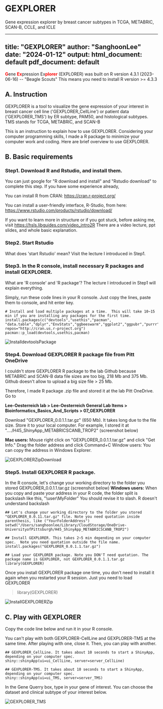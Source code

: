 # GEXPLORER
Gene expression explorer by breast cancer subtypes in TCGA, METABRIC, SCAN-B, CCLE, and ICLE

---
title: "GEXPLORER"
author: "SanghoonLee"
date: "2024-01-12"
output:
  html_document: default
  pdf_document: default
---
<span style="color:red">**G**</span>ene <span style="color:red">**Ex**</span>pression Ex<span style="color:red">**plorer**</span> (EXPLORER) was built on R version 4.3.1 (2023-06-16) -- "Beagle Scouts"  This means you need to install R version >= 4.3.3


## A. Instruction 
GEXPLORER is a tool to visualize the gene expression of your interest in breast cancer cell line ('GEXPLORER_CellLine') or patient data ('GEXPLORER_TMS') by ER subtype, PAM50, and histological subtypes. TMS stands for TCGA, METABRIC, and SCAN-B

This is an instruction to explain how to use GEXPLORER. Considering your computer programming skills, I made a R package to minimize your computer work and coding. Here are brief overview to use GEXPLORER.

## B. Basic requirements

### Step1. Download R and Rstudio, and install them. 
You can just google for "R download and install" and "Rstudio download" to complete this step. If you have some experience already,

You can install R from CRAN: https://cran.r-project.org/

You can install a user-friendly interface, R-Studio, from here: https://www.rstudio.com/products/rstudio/download/

If you want to learn more in structure or if you got stuck, before asking me, visit https://hsls.libguides.com/video_intro2R There are a video lecture, ppt slides, and whole basic explanation.

### Step2. Start Rstudio
What does 'start Rstudio' mean? Visit the lecture I introduced in Step1.

### Step3. In the R console, install necessary R packages and install GEXPLORER. 
What are 'R console' and 'R package'? The lecture I introduced in Step1 will explain everything.

Simply, run these code lines in your R console. Just copy the lines, paste them to console, and hit enter key.

```{r}
# Install and load multiple packages at a time.  This will take 10~15 min if you are installing any packages for the first time.
install.packages(c("devtools","usethis","pacman", "data.table","dplyr","EnvStats","ggbeeswarm","ggplot2","ggpubr","purrr","rstatix","shiny"), repos="http://cran.us.r-project.org")
pacman::p_load(devtools,usethis,pacman)
```
![InstalldevtoolsPackage](https://github.com/leeoesterreich/GEXPLORER/assets/87338488/dda05da9-ab37-4fa0-b47c-c745c10b2901)



### Step4. Download GEXPLORER R package file from Pitt OneDrive
I couldn't store GEXPLORER R package to the lab Github because METABRIC and SCAN-B data file sizes are too big, 218 Mb and 375 Mb. Github doesn't allow to upload a big size file > 25 Mb.

Therefore, I made R package .zip file and stored it at the lab Pitt OneDrive. Go to 

**Lee-Oesterreich lab > Lee-Oesterreich General Lab Items > Bioinformatics_Basics_And_Scripts > 07_GEXPLORER**

Download "GEXPLORER_0.0.1.1.tar.gz" (650 Mb). It takes long due to the file size. Store it to your local computer. For example, I stored it at "..../H45_ShinyApp_METABRICSCANB_TROP2" (screenshot below)

**Mac users:** Mouse right click on "GEXPLORER_0.0.1.1.tar.gz" and click "Get Info." Drag the folder address and click Command+C
Window users: You can copy the address in Windows Explorer.

![GEXPLORERZipDownload](https://github.com/leeoesterreich/GEXPLORER/assets/87338488/650528c3-e187-4fa4-9dda-73122a96c43f)


### Step5. Install GEXPLORER R package. 
In the R console, let's change your working directory to the folder you stored GEXPLORER_0.0.1.1.tar.gz (screenshot below)
**Windows users:** When you copy and paste your address in your R code, the folder split is backslash like this, "\user\MyFolder\" You should revise it to slash. R doesn't understand backslash

```{r}
## Let's change your working directory to the folder you stored "GEXPLORER_0.0.11.tar.gz" file. Note you need quotation inside parenthesis, like ("YourFolderAddress")
setwd("/Users/sanghoonlee/Library/CloudStorage/OneDrive-UniversityofPittsburgh/H45_ShinyApp_METABRICSCANB_TROP2")

## Install GEXPLORER. This takes 2~5 min depending on your computer spec.  Note you need quotation outside the file name. 
install.packages("GEXPLORER_0.0.1.1.tar.gz")

## Load your GEXPLORER package. Note you DON'T need quotation. The package name is GEXPLORER, not GEXPLORER_0.0.1.1.tar.gz
library(GEXPLORER) 
```

Once you install GEXPLORER package one time, you don't need to install it again when you restarted your R session. Just you need to load GEXPLORER
> library(GEXPLORER)

![InstallGEXPLORERZip](https://github.com/leeoesterreich/GEXPLORER/assets/87338488/e39e5e40-1029-484d-845f-fd4754fc10f9)


## C. Play with GEXPLORER

Copy the code line below and run it in your R console. 

You can't play with both GEXPLORER-CellLine and GEXPLORER-TMS at the same time. After playing with one, close it. Then, you can play with another. 
```{r}
## GEXPLORER_CellLine. It takes about 10 seconds to start a ShinyApp, depending on your computer spec.
shiny::shinyApp(ui=ui_CellLine, server=server_CellLine)

## GEXPLORER-TMS. It takes about 10 seconds to start a ShinyApp, depending on your computer spec. 
shiny::shinyApp(ui=ui_TMS, server=server_TMS)
```
In the Gene Querry box, type in your gene of interest. You can choose the dataset and clinical subtype of your interest below. 

![GEXPLORER_TMS](https://github.com/leeoesterreich/GEXPLORER/assets/87338488/42c70862-e07a-46de-bf1b-f5f803331cb5)
